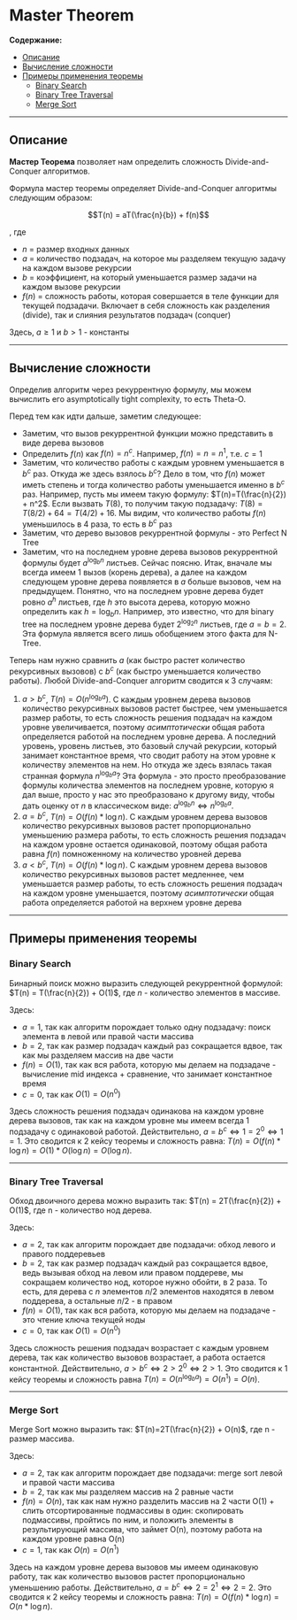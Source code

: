 # Master Theorem

**Содержание:**
- [Описание](#описание)
- [Вычисление сложности](#вычисление-сложности)
- [Примеры применения теоремы](#примеры-применения-теоремы)
  - [Binary Search](#binary-search)
  - [Binary Tree Traversal](#binary-tree-traversal)
  - [Merge Sort](#merge-sort)

---

## Описание

**Мастер Теорема** позволяет нам определить сложность Divide-and-Conquer алгоритмов.

Формула мастер теоремы определяет Divide-and-Conquer алгоритмы следующим образом:

$$T(n) = aT(\frac{n}{b}) + f(n)$$

, где
- $n$ = размер входных данных
- $a$ = количество подзадач, на которое мы разделяем текущую задачу на каждом вызове рекурсии
- $b$ = коэффициент, на который уменьшается размер задачи на каждом вызове рекурсии
- $f(n)$ = сложность работы, которая совершается в теле функции для текущей подзадачи. Включает в себя
сложность как разделения (divide), так и слияния результатов подзадач (conquer)

Здесь, $a \geq 1$ и $b > 1$ - константы

---

## Вычисление сложности

Определив алгоритм через рекуррентную формулу, мы можем вычислить его asymptotically tight complexity, то есть Theta-O.

Перед тем как идти дальше, заметим следующее:

- Заметим, что вызов рекуррентной функции можно представить в виде дерева вызовов
- Определить $f(n)$ как $f(n) = n^c$. Например, $f(n)=n=n^1$, т.е. $c = 1$
- Заметим, что количество работы с каждым уровнем уменьшается в $b^c$ раз. Откуда же здесь взялось $b^c$? Дело в том,
  что $f(n)$ может иметь степень и тогда количество работы уменьшается именно в $b^c$ раз. Например, пусть мы имеем такую
  формулу: $T(n)=T(\frac{n}{2}) + n^2$. Если вызвать $T(8)$, то получим такую подзадачу: $T(8)=T(8/2) + 64 = T(4/2) + 16$. Мы
  видим, что количество работы $f(n)$ уменьшилось в 4 раза, то есть в $b^c$ раз
- Заметим, что дерево вызовов рекуррентной формулы - это Perfect N Tree
- Заметим, что на последнем уровне дерева вызовов рекуррентной формулы будет $a^{\log_b n}$ листьев. Сейчас поясню. Итак,
  вначале мы всегда имеем 1 вызов (корень дерева), а далее на каждом следующем уровне дерева появляется в $a$ больше
  вызовов, чем на предыдущем. Понятно, что на последнем уровне дерева будет ровно $a^h$ листьев, где $h$ это высота
  дерева, которую можно определить как $h=\log_b n$. Например, это известно, что для binary tree на последнем уровне
  дерева будет $2^{\log_2 n}$ листьев, где $a=b=2$. Эта формула является всего лишь обобщением этого факта для N-Tree.

Теперь нам нужно сравнить $a$ (как быстро растет количество рекурсивных вызовов) с $b^c$ (как быстро уменьшается
количество работы). Любой Divide-and-Conquer алгоритм сводится к 3 случаям:

1. $a > b^c$, $T(n)=O(n^{\log_b a})$. С каждым уровнем дерева вызовов количество рекурсивных вызовов растет быстрее, чем
   уменьшается размер работы, то есть сложность решения подзадач на каждом уровне увеличивается, поэтому
   *асимптотически* общая работа определяется работой на последнем уровне дерева. А последний уровень, уровень листьев,
   это базовый случай рекурсии, который занимает константное время, что сводит работу на этом уровне к количеству
   элементов на нем. Но откуда же здесь взялась такая странная формула $n^{\log_b a}$? Эта формула - это просто
   преобразование формулы количества элементов на последнем уровне, которую я дал выше, просто у нас это преобразовано к
   другому виду, чтобы дать оценку от $n$ в классическом виде: $a^{\log_b n} \iff n^{\log_b a}$.
2. $a = b^c$, $T(n)=O(f(n) * \log n)$. С каждым уровнем дерева вызовов количество рекурсивных вызовов растет
   пропорционально уменьшению размера работы, то есть сложность решения подзадач на каждом уровне остается одинаковой,
   поэтому общая работа равна $f(n)$ помноженному на количество уровней дерева
3. $a < b^c$, $T(n)=O(f(n) * \log n)$. С каждым уровнем дерева вызовов количество рекурсивных вызовов растет медленнее,
   чем уменьшается размер работы, то есть сложность решения подзадач на каждом уровне уменьшается, поэтому
   *асимптотически* общая работа определяется работой на верхнем уровне дерева

---

## Примеры применения теоремы

### Binary Search

Бинарный поиск можно выразить следующей рекуррентной формулой: $T(n) = T(\frac{n}{2}) + O(1)$, где $n$ - количество элементов в
массиве.

Здесь:

- $a=1$, так как алгоритм порождает только одну подзадачу: поиск элемента в левой или правой части массива
- $b=2$, так как размер подзадач каждый раз сокращается вдвое, так как мы разделяем массив на две части
- $f(n) = O(1)$, так как вся работа, которую мы делаем на подзадаче - вычисление mid индекса + сравнение, что занимает
  константное время
- $c=0$, так как $O(1) = O(n^0)$

Здесь сложность решения подзадач одинакова на каждом уровне дерева вызовов, так как на каждом уровне мы имеем всегда 1
подзадачу с одинаковой работой. Действительно, $a=b^c \iff 1=2^0 \iff 1 = 1$. Это сводится к 2 кейсу теоремы и сложность
равна: $T(n) = O(f(n) * \log n) = O(1) * O(\log n) = O(\log n)$.

---

### Binary Tree Traversal

Обход двоичного дерева можно выразить так: $T(n) = 2T(\frac{n}{2}) + O(1)$, где n - количество нод дерева.

Здесь:

- $a=2$, так как алгоритм порождает две подзадачи: обход левого и правого поддеревьев
- $b=2$, так как размер подзадач каждый раз сокращается вдвое, ведь вызывая обход на левом или правом поддереве, мы
  сокращаем количество нод, которое нужно обойти, в 2 раза. То есть, для дерева с $n$ элементов $n/2$ элементов находятся в
  левом поддерева, а остальные $n/2$ - в правом
- $f(n) = O(1)$, так как вся работа, которую мы делаем на подзадаче - это чтение ключа текущей ноды
- $c=0$, так как $O(1) = O(n^0)$

Здесь сложность решения подзадач возрастает с каждым уровнем дерева, так как количество вызовов возрастает, а работа
остается константной. Действительно, $a > b^c \iff 2 > 2^0 \iff 2 > 1$. Это сводится к 1 кейсу теоремы и сложность
равна $T(n) = O(n^{\log_b a}) = O(n^1) = O(n)$.

---

### Merge Sort

Merge Sort можно выразить так: $T(n)=2T(\frac{n}{2}) + O(n)$, где n - размер массива.

Здесь:

- $a=2$, так как алгоритм порождает две подзадачи: merge sort левой и правой части массива
- $b=2$, так как мы разделяем массив на 2 равные части
- $f(n) = O(n)$, так как нам нужно разделить массив на 2 части O(1) + слить отсортированные подмассивы в один:
  скопировать подмассивы, пройтись по ним, и положить элементы в результирующий массива, что займет O(n), поэтому работа
  на каждом уровне равна O(n)
- $c=1$, так как $O(n)=O(n^1)$

Здесь на каждом уровне дерева вызовов мы имеем одинаковую работу, так как количество вызовов растет пропорционально
уменьшению работы. Действительно, $a=b^c \iff 2 = 2^1 \iff 2 = 2$. Это сводится к 2 кейсу теоремы и сложность равна: $T(n)=O(f(n) * \log n)=O(n * \log n)$.
